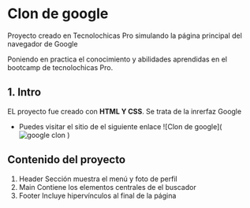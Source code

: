 # Clon de google 
Proyecto creado en Tecnolochicas Pro simulando la página principal del navegador de Google

Poniendo en practica el conocimiento y abilidades  aprendidas en el bootcamp de tecnolochicas Pro.
## 1. Intro
EL proyecto fue creado con **HTML Y CSS**. Se trata de la inrerfaz Google
* Puedes visitar el sitio de el siguiente enlace 
![Clon de google](![google clon](https://github.com/BereniceAviles/clongoogle/assets/148162665/fa0a4a6f-a9b3-49fd-bac0-4a6d147b2245)
)

## Contenido del proyecto 
1. Header
Sección muestra el menú y foto de perfil
2. Main
Contiene los elementos centrales de el buscador
3. Footer
Incluye hipervínculos al final de la página
